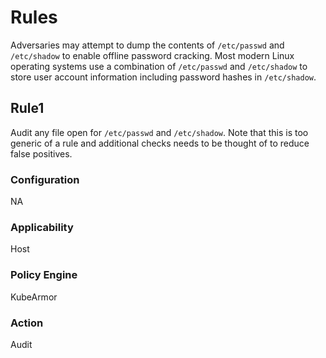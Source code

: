 # Rules
Adversaries may attempt to dump the contents of `/etc/passwd` and `/etc/shadow`
to enable offline password cracking. Most modern Linux operating systems use a
combination of `/etc/passwd` and `/etc/shadow` to store user account
information including password hashes in `/etc/shadow`.

## Rule1
Audit any file open for `/etc/passwd` and `/etc/shadow`. Note that this is too
generic of a rule and additional checks needs to be thought of to reduce false
positives.

### Configuration
NA

### Applicability
Host

### Policy Engine
KubeArmor

### Action
Audit
